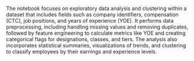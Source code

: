 The notebook focuses on exploratory data analysis and clustering within a dataset that includes fields such as company identifiers, compensation (CTC), job positions, and years of experience (YOE). It performs data preprocessing, including handling missing values and removing duplicates, followed by feature engineering to calculate metrics like YOE and creating categorical flags for designations, classes, and tiers. The analysis also incorporates statistical summaries, visualizations of trends, and clustering to classify employees by their earnings and experience levels.
